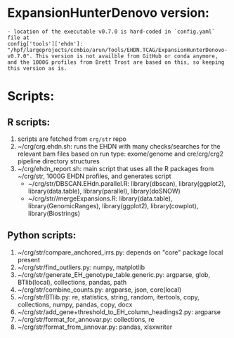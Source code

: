 # ExpansionHunterDenovo version: 
    - location of the executable v0.7.0 is hard-coded in `config.yaml` file at
    config['tools']['ehdn']: "/hpf/largeprojects/ccmbio/arun/Tools/EHDN.TCAG/ExpansionHunterDenovo-v0.7.0". This version is not availble from GitHub or conda anymore, and the 1000G profiles from Brett Trost are based on this, so keeping this version as is.

# Scripts:
## R scripts:

1. scripts are fetched from `crg/str` repo
2. ~/crg/crg.ehdn.sh: runs the EHDN with many checks/searches for the relevant bam files based on run type: exome/genome and cre/crg/crg2 pipeline directory structures
3. ~/crg/ehdn_report.sh: main script that uses all the R packages from ~/crg/str, 1000G EHDN profiles, and generates script
    - ~/crg/str/DBSCAN.EHdn.parallel.R: library(dbscan), library(ggplot2), library(data.table), library(parallel), library(doSNOW)
    - ~/crg/str//mergeExpansions.R: library(data.table), library(GenomicRanges), library(ggplot2), library(cowplot), library(Biostrings)
    


## Python scripts:
1. ~/crg/str/compare_anchored_irrs.py: depends on "core" package local present
2. ~/crg/str/find_outliers.py: numpy, matplotlib
3. ~/crg/str/generate_EH_genotype_table.generic.py: argparse, glob, BTlib(local), collections, pandas, path
4. ~/crg/str/combine_counts.py: argparse, json, core(local)
5. ~/crg/str/BTlib.py: re, statistics, string, random, itertools, copy, collections, numpy, pandas, copy, docx
6. ~/crg/str/add_gene+threshold_to_EH_column_headings2.py: argparse
7. ~/crg/str/format_for_annovar.py: collections, re
8. ~/crg/str/format_from_annovar.py: pandas, xlsxwriter
    


